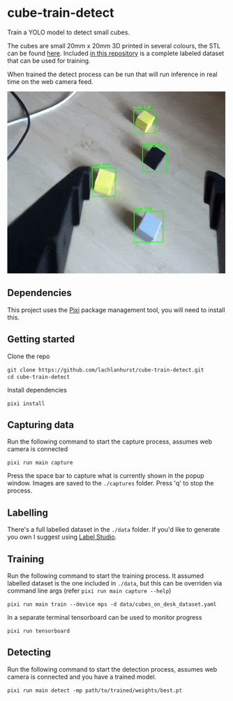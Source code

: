 # cube-train-detect
Train a YOLO model to detect small cubes.

The cubes are small 20mm x 20mm 3D printed in several colours, the STL can be found [here](./stl/cube.stl). Included [in this repository](./data/) is a complete labeled dataset that can be used for training.

When trained the detect process can be run that will run inference in real time on the web camera feed.

![Web cam feed with detection boxes overlaid](./docs/cube_detect.gif)


## Dependencies

This project uses the [Pixi](https://pixi.sh/) package management tool, you will need to install this.


## Getting started

Clone the repo

    git clone https://github.com/lachlanhurst/cube-train-detect.git
    cd cube-train-detect

Install dependencies

    pixi install


## Capturing data

Run the following command to start the capture process, assumes web camera is connected

    pixi run main capture

Press the space bar to capture what is currently shown in the popup window. Images are saved to the `./captures` folder. Press 'q' to stop the process.


## Labelling

There's a full labelled dataset in the `./data` folder. If you'd like to generate you own I suggest using [Label Studio](https://labelstud.io/).


## Training

Run the following command to start the training process. It assumed labelled dataset is the one included in `./data`, but this can be overriden via command line args (refer `pixi run main capture --help`)

    pixi run main train --device mps -d data/cubes_on_desk_dataset.yaml

In a separate terminal tensorboard can be used to monitor progress

    pixi run tensorboard


## Detecting

Run the following command to start the detection process, assumes web camera is connected and you have a trained model.

    pixi run main detect -mp path/to/trained/weights/best.pt
